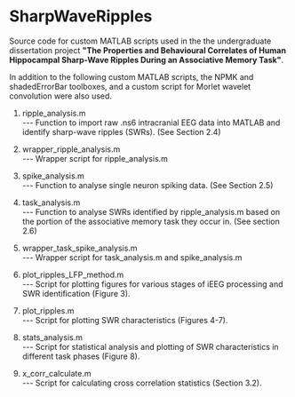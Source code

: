 # SharpWaveRipples
Source code for custom MATLAB scripts used in the the undergraduate dissertation project **"The Properties and Behavioural Correlates of Human Hippocampal Sharp-Wave Ripples During an Associative Memory Task"**.

In addition to the following custom MATLAB scripts, the NPMK and shadedErrorBar toolboxes, and a custom script for Morlet wavelet convolution were also used.

1. ripple_analysis.m              
--- Function to import raw .ns6 intracranial EEG data into MATLAB and identify sharp-wave ripples (SWRs). (See Section 2.4)
2. wrapper_ripple_analysis.m      
--- Wrapper script for ripple_analysis.m

3. spike_analysis.m               
--- Function to analyse single neuron spiking data. (See Section 2.5)
4. task_analysis.m                
--- Function to analyse SWRs identified by ripple_analysis.m based on the portion of the associative memory task they occur in. (See section 2.6)
5. wrapper_task_spike_analysis.m  
--- Wrapper script for task_analysis.m and spike_analysis.m

6. plot_ripples_LFP_method.m      
--- Script for plotting figures for various stages of iEEG processing and SWR identification (Figure 3).
7. plot_ripples.m                 
--- Script for plotting SWR characteristics (Figures 4-7).
8. stats_analysis.m               
--- Script for statistical analysis and plotting of SWR characteristics in different task phases (Figure 8).
9. x_corr_calculate.m             
--- Script for calculating cross correlation statistics (Section 3.2).

